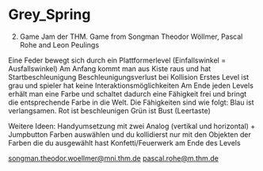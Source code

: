 # Grey_Spring
2. Game Jam der THM. Game from Songman Theodor Wöllmer, Pascal Rohe and Leon Peulings

Eine Feder bewegt sich durch ein Plattformerlevel (Einfallswinkel = Ausfallswinkel)
Am Anfang kommt man aus Kiste raus und hat Startbeschleunigung
Beschleunigungsverlust bei Kollision
Erstes Level ist grau und spieler hat keine Interaktionsmöglichkeiten
Am Ende jeden Levels erhält man eine Farbe und schaltet dadurch eine Fähigkeit frei und bringt die entsprechende Farbe in die Welt.
Die Fähigkeiten sind wie folgt:
Blau ist verlangsamen.
Rot ist beschleunigen
Grün ist Bust (Leertaste)

Weitere Ideen:
Handyumsetzung mit zwei Analog (vertikal und horizontal) + Jumpbutton
Farben auswählen und du kollidierst nur mit den Objekten der Farben die du ausgewählt hast
Konfetti/Feuerwerk am Ende des Levels

songman.theodor.woellmer@mni.thm.de
pascal.rohe@m.thm.de






